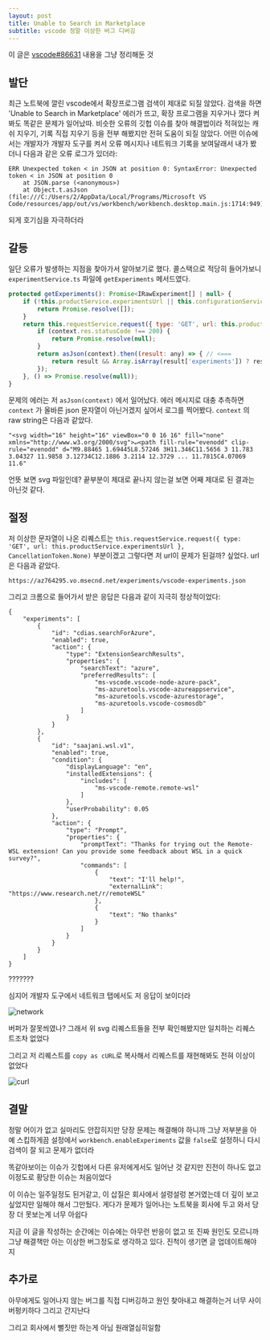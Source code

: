```yaml
---
layout: post
title: Unable to Search in Marketplace
subtitle: vscode 정말 이상한 버그 디버깅
---
```


이 글은 [vscode#86631](https://github.com/microsoft/vscode/issues/86631) 내용을 그냥 정리해둔 것

## 발단

최근 노트북에 깔린 vscode에서 확장프로그램 검색이 제대로 되질 않았다. 검색을 하면 'Unable to Search in Marketplace' 에러가 뜨고, 확장 프로그램을 지우거나 껐다 켜봐도 똑같은 문제가 일어났따.
비슷한 오류의 깃헙 이슈를 찾아 해결법이라 적혀있는 캐쉬 지우기, 기록 직접 지우기 등을 전부 해봤지만 전혀 도움이 되질 않았다. 어떤 이슈에서는 개발자가 개발자 도구를 켜서 오류 메시지나 네트워크 기록을 보여달래서 내가 봤더니 다음과 같은 오류 로그가 있더라:

```
ERR Unexpected token < in JSON at position 0: SyntaxError: Unexpected token < in JSON at position 0
    at JSON.parse (<anonymous>)
    at Object.t.asJson (file:///C:/Users/2/AppData/Local/Programs/Microsoft VS Code/resources/app/out/vs/workbench/workbench.desktop.main.js:1714:949)

```

되게 호기심을 자극하더라

## 갈등

일단 오류가 발생하는 지점을 찾아가서 알아보기로 했다. 콜스택으로 적당히 들어가보니 `experimentService.ts` 파일에 `getExperiments` 메서드였다.

```js
protected getExperiments(): Promise<IRawExperiment[] | null> {
    if (!this.productService.experimentsUrl || this.configurationService.getValue('workbench.enableExperiments') === false) {
        return Promise.resolve([]);
    }
    return this.requestService.request({ type: 'GET', url: this.productService.experimentsUrl }, CancellationToken.None).then(context => {
        if (context.res.statusCode !== 200) {
            return Promise.resolve(null);
        }
        return asJson(context).then((result: any) => { // <===
            return result && Array.isArray(result['experiments']) ? result['experiments'] : [];
        });
    }, () => Promise.resolve(null));
}
```

문제의 에러는 저 `asJson(context)` 에서 일어났다. 에러 메시지로 대충 추측하면 `context` 가 올바른 json 문자열이 아닌거겠지 싶어서 로그를 찍어봤다. `context` 의 raw string은 다음과 같았다.

```
"<svg width="16" height="16" viewBox="0 0 16 16" fill="none" xmlns="http://www.w3.org/2000/svg">↵<path fill-rule="evenodd" clip-rule="evenodd" d="M9.88465 1.69445L8.57246 3H11.346C11.5656 3 11.783 3.04327 11.9858 3.12734C12.1886 3.2114 12.3729 ... 11.7815C4.07069 11.6"
```

언뜻 보면 svg 파일인데? 끝부분이 제대로 끝나지 않는걸 보면 어째 제대로 된 결과는 아닌것 같다.

## 절정

저 이상한 문자열이 나온 리퀘스트는 `this.requestService.request({ type: 'GET', url: this.productService.experimentsUrl }, CancellationToken.None)` 부분이겠고 그렇다면 저 url이 문제가 된걸까? 싶었다. url은 다음과 같았다.

```
https://az764295.vo.msecnd.net/experiments/vscode-experiments.json
```

그리고 크롬으로 들어가서 받은 응답은 다음과 같이 지극히 정상적이었다:

```
{
    "experiments": [
        {
            "id": "cdias.searchForAzure",
            "enabled": true,
            "action": {
                "type": "ExtensionSearchResults",
                "properties": {
                    "searchText": "azure",
                    "preferredResults": [
                        "ms-vscode.vscode-node-azure-pack",
                        "ms-azuretools.vscode-azureappservice",
                        "ms-azuretools.vscode-azurestorage",
                        "ms-azuretools.vscode-cosmosdb"
                    ]
                }
            }
        },
        {
            "id": "saajani.wsl.v1",
            "enabled": true,
            "condition": {
                "displayLanguage": "en",
                "installedExtensions": {
                    "includes": [
                        "ms-vscode-remote.remote-wsl"
                    ]
                },
                "userProbability": 0.05
            },
            "action": {
                "type": "Prompt",
                "properties": {
                    "promptText": "Thanks for trying out the Remote-WSL extension! Can you provide some feedback about WSL in a quick survey?",
                    "commands": [
                        {
                            "text": "I'll help!",
                            "externalLink": "https://www.research.net/r/remoteWSL"
                        },
                        {
                            "text": "No thanks"
                        }
                    ]
                }
            }
        }
    ]
}
```

???????

심지어 개발자 도구에서 네트워크 탭에서도 저 응답이 보이더라

![network](https://user-images.githubusercontent.com/16171816/70490439-b1523380-1b41-11ea-92a3-54a9a77e7bb0.png)

버퍼가 잘못씌였나? 그래서 위 svg 리퀘스트들을 전부 확인해봤지만 일치하는 리퀘스트조차 없었다

그리고 저 리퀘스트를 `copy as cURL`로 복사해서 리퀘스트를 재현해봐도 전혀 이상이 없었다

![curl](https://user-images.githubusercontent.com/16171816/70490843-e14e0680-1b42-11ea-941d-4b3c8b6795bf.png)

## 결말

정말 어이가 없고 실마리도 안잡히지만 당장 문제는 해결해야 하니까 그냥 저부분을 아예 스킵하게끔 설정에서 `workbench.enableExperiments` 값을 `false`로 설정하니 다시 검색이 잘 되고 문제가 없더라

똑같아보이는 이슈가 깃헙에서 다른 유저에게서도 일어난 것 같지만 진전이 하나도 없고 이정도로 황당한 이슈는 처음이었다

이 이슈는 일주일정도 된거같고, 이 삽질은 회사에서 설렁설렁 본거였는데 더 깊이 보고싶었지만 일해야 해서 그만뒀다. 게다가 문제가 일어나는 노트북을 회사에 두고 와서 당장 더 못보는게 너무 아쉽다

지금 이 글을 작성하는 순간에는 이슈에는 아무런 반응이 없고 또 진짜 원인도 모르니까 그냥 해결책만 아는 이상한 버그정도로 생각하고 있다. 진척이 생기면 글 업데이트해야지

## 추가로

아무에게도 일어나지 않는 버그를 직접 디버깅하고 원인 찾아내고 해결하는거 너무 사이버펑키하다
그리고 간지난다

그리고 회사에서 뻘짓만 하는게 아님 원래열심히일함